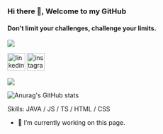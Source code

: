 ### Hi there 👋, Welcome to my GitHub
#### Don't limit your challenges, challenge your limits.

![](https://img.shields.io/badge/Social%20Media-Follow%3A-orange)

[<img src='https://cdn-icons-png.flaticon.com/512/3955/3955051.png' alt='linkedin' height='40'>](https://www.linkedin.com/in/andre-nunes-rosa//)  [<img src='https://cdn-icons-png.flaticon.com/512/3955/3955024.png' alt='instagram' height='40'>](https://www.instagram.com/andre_cranio/)  

![](https://steemitimages.com/DQmZCo76MUSeg8WNYUqr9UMGig3kufJWfENY337KfSbpoJC/miau.gif)

![Anurag's GitHub stats](https://github-readme-stats.vercel.app/api?username=andretnr&show_icons=true&theme=tokyonight)


Skills: JAVA / JS / TS / HTML / CSS

- 🔭 I’m currently working on this page. 




